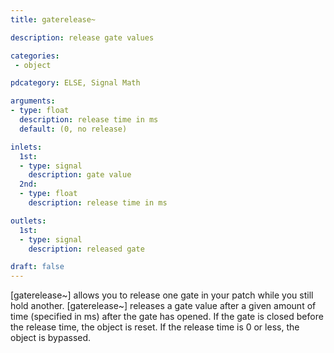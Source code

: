```yaml
---
title: gaterelease~

description: release gate values

categories:
 - object

pdcategory: ELSE, Signal Math

arguments:
- type: float
  description: release time in ms
  default: (0, no release)

inlets:
  1st:
  - type: signal
    description: gate value
  2nd:
  - type: float
    description: release time in ms

outlets:
  1st:
  - type: signal
    description: released gate

draft: false
---
```

[gaterelease~] allows you to release one gate in your patch while you still hold another. [gaterelease~] releases a gate value after a given amount of time (specified in ms) after the gate has opened. If the gate is closed before the release time, the object is reset. If the release time is 0 or less, the object is bypassed.
